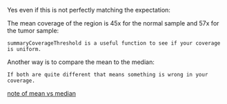 Yes even if this is not perfectly matching the expectation:  
    
The mean coverage of the region is 45x for the normal sample and 57x for the tumor sample:

	summaryCoverageThreshold is a useful function to see if your coverage is uniform.
 
Another way is to compare the mean to the median:

	If both are quite different that means something is wrong in your coverage.

[note of mean vs median](../notes/_DOC2.md)
